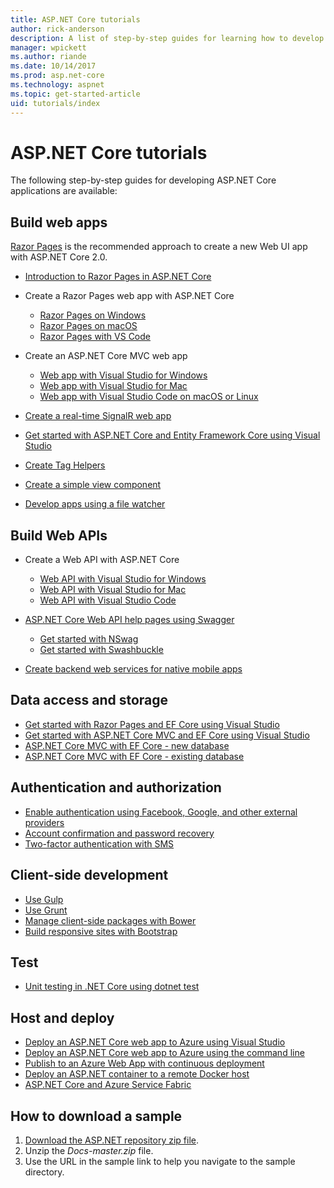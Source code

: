 ```yaml
---
title: ASP.NET Core tutorials
author: rick-anderson
description: A list of step-by-step guides for learning how to develop ASP.NET Core applications.
manager: wpickett
ms.author: riande
ms.date: 10/14/2017
ms.prod: asp.net-core
ms.technology: aspnet
ms.topic: get-started-article
uid: tutorials/index
---
```

# ASP.NET Core tutorials

The following step-by-step guides for developing ASP.NET Core applications are available:

## Build web apps

[Razor Pages](xref:mvc/razor-pages/index) is the recommended approach to create a new Web UI app with ASP.NET Core 2.0.

* [Introduction to Razor Pages in ASP.NET Core](xref:mvc/razor-pages/index)
* Create a Razor Pages web app with ASP.NET Core

   * [Razor Pages on Windows](xref:tutorials/razor-pages/index)
   * [Razor Pages on macOS](xref:tutorials/razor-pages-mac/index)
   * [Razor Pages with VS Code](xref:tutorials/razor-pages-vsc/index)  

* Create an ASP.NET Core MVC web app

   * [Web app with Visual Studio for Windows](xref:tutorials/first-mvc-app/index)
   * [Web app with Visual Studio for Mac](xref:tutorials/first-mvc-app-mac/index)
   * [Web app with Visual Studio Code on macOS or Linux](xref:tutorials/first-mvc-app-xplat/index)

* [Create a real-time SignalR web app](xref:tutorials/signalr)
* [Get started with ASP.NET Core and Entity Framework Core using Visual Studio](xref:data/ef-mvc/index)
* [Create Tag Helpers](xref:mvc/views/tag-helpers/authoring)
* [Create a simple view component](xref:mvc/views/view-components#walkthrough-creating-a-simple-view-component)
* [Develop apps using a file watcher](xref:tutorials/dotnet-watch)

## Build Web APIs

* Create a Web API with ASP.NET Core

  * [Web API with Visual Studio for Windows](xref:tutorials/first-web-api)
  * [Web API with Visual Studio for Mac](xref:tutorials/first-web-api-mac)
  * [Web API with Visual Studio Code](xref:tutorials/web-api-vsc)

* [ASP.NET Core Web API help pages using Swagger](xref:tutorials/web-api-help-pages-using-swagger)
  * [Get started with NSwag](xref:tutorials/get-started-with-nswag)
  * [Get started with Swashbuckle](xref:tutorials/get-started-with-swashbuckle)

* [Create backend web services for native mobile apps](xref:mobile/native-mobile-backend)

## Data access and storage

* [Get started with Razor Pages and EF Core using Visual Studio](xref:data/ef-rp/intro)
* [Get started with ASP.NET Core MVC and EF Core using Visual Studio](xref:data/ef-mvc/index)
* [ASP.NET Core MVC with EF Core - new database](/ef/core/get-started/aspnetcore/new-db)
* [ASP.NET Core MVC with EF Core - existing database](/ef/core/get-started/aspnetcore/existing-db)

## Authentication and authorization

* [Enable authentication using Facebook, Google, and other external providers](xref:security/authentication/social/index)
* [Account confirmation and password recovery](xref:security/authentication/accconfirm)
* [Two-factor authentication with SMS](xref:security/authentication/2fa)

## Client-side development

* [Use Gulp](xref:client-side/using-gulp)
* [Use Grunt](xref:client-side/using-grunt)
* [Manage client-side packages with Bower](xref:client-side/bower)
* [Build responsive sites with Bootstrap](xref:client-side/bootstrap)

## Test

* [Unit testing in .NET Core using dotnet test](/dotnet/articles/core/testing/unit-testing-with-dotnet-test)

## Host and deploy

* [Deploy an ASP.NET Core web app to Azure using Visual Studio](xref:tutorials/publish-to-azure-webapp-using-vs)
* [Deploy an ASP.NET Core web app to Azure using the command line](xref:tutorials/publish-to-azure-webapp-using-cli)
* [Publish to an Azure Web App with continuous deployment](xref:host-and-deploy/azure-apps/azure-continuous-deployment)
* [Deploy an ASP.NET container to a remote Docker host](/azure/vs-azure-tools-docker-hosting-web-apps-in-docker)
* [ASP.NET Core and Azure Service Fabric](/azure/service-fabric/service-fabric-add-a-web-frontend)

<a name="download"></a>
## How to download a sample

1. [Download the ASP.NET repository zip file](https://codeload.github.com/aspnet/Docs/zip/master).
1. Unzip the *Docs-master.zip* file.
1. Use the URL in the sample link to help you navigate to the sample directory.
